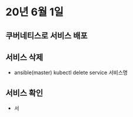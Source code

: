 # 20년 6월 1일

## 쿠버네티스로 서비스 배포

## 서비스 삭제
+ ansible(master) kubectl delete service 서비스명

## 서비스 확인
+ 서
